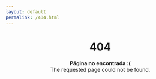 ```yaml
---
layout: default
permalink: /404.html
---
```


<center>
  <h1>404</h1>

  <p>
    <strong>Página no encontrada :(</strong><br>
    The requested page could not be found.
  </p>
</center>
